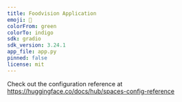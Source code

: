 ```yaml
---
title: Foodvision Application
emoji: 🐠
colorFrom: green
colorTo: indigo
sdk: gradio
sdk_version: 3.24.1
app_file: app.py
pinned: false
license: mit
---
```


Check out the configuration reference at https://huggingface.co/docs/hub/spaces-config-reference
